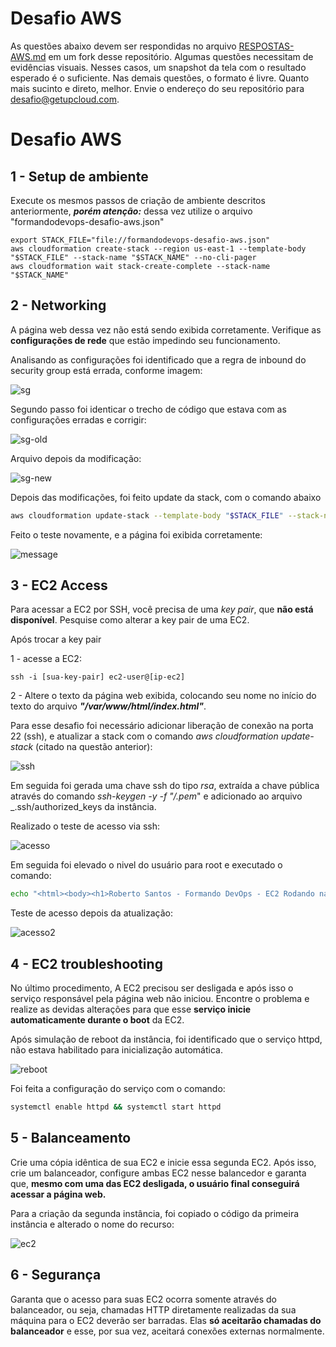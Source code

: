 # Desafio AWS

As questões abaixo devem ser respondidas no arquivo [RESPOSTAS-AWS.md](RESPOSTAS-AWS.md) em um fork desse repositório. Algumas questões necessitam de evidências visuais. Nesses casos, um snapshot da tela com o resultado esperado é o suficiente.
Nas demais questões, o formato é livre. Quanto mais sucinto e direto, melhor.
Envie o endereço do seu repositório para desafio@getupcloud.com.


# Desafio AWS

## 1 - Setup de ambiente

Execute os mesmos passos de criação de ambiente descritos anteriormente, ***porém atenção:*** dessa vez utilize o arquivo "formandodevops-desafio-aws.json"

```
export STACK_FILE="file://formandodevops-desafio-aws.json"
aws cloudformation create-stack --region us-east-1 --template-body "$STACK_FILE" --stack-name "$STACK_NAME" --no-cli-pager
aws cloudformation wait stack-create-complete --stack-name "$STACK_NAME"
```


## 2 - Networking

A página web dessa vez não está sendo exibida corretamente. Verifique as **configurações de rede** que estão impedindo seu funcionamento.

Analisando as configurações foi identificado que a regra de inbound do security group está errada, conforme imagem:

![sg](imagens/security-group.jpeg)

Segundo passo foi identicar o trecho de código que estava com as configurações erradas e corrigir:

![sg-old](imagens/sg-old.jpeg)

Arquivo depois da modificação:

![sg-new](imagens/sg-new.jpeg)

Depois das modificações, foi feito update da stack, com o comando abaixo

```bash
aws cloudformation update-stack --template-body "$STACK_FILE" --stack-name "$STACK_NAME" --no-cli-pager
```

Feito o teste novamente, e a página foi exibida corretamente:

![message](imagens/message.jpeg)

## 3 - EC2 Access

Para acessar a EC2 por SSH, você precisa de uma *key pair*, que **não está disponível**. Pesquise como alterar a key pair de uma EC2.

Após trocar a key pair

1 - acesse a EC2:
```
ssh -i [sua-key-pair] ec2-user@[ip-ec2]
```

2 - Altere o texto da página web exibida, colocando seu nome no início do texto do arquivo ***"/var/www/html/index.html"***.

Para esse desafio foi necessário adicionar liberação de conexão na porta 22 (ssh), e atualizar a stack com o comando _aws cloudformation update-stack_ (citado na questão anterior):

![ssh](imagens/ssh.jpeg)

Em seguida foi gerada uma chave ssh do tipo _rsa_, extraída a chave pública através do comando _ssh-keygen -y -f "<diretorio>/<arquivo>.pem_" e adicionado ao arquivo _.ssh/authorized_keys da instância.

Realizado o teste de acesso via ssh:

![acesso](imagens/acesso.jpeg)

Em seguida foi elevado o nivel do usuário para root e executado o comando:

```bash
echo "<html><body><h1>Roberto Santos - Formando DevOps - EC2 Rodando na Region: ${AWS::Region}<h1></body></html>" > /var/www/html/index.html 
```
Teste de acesso depois da atualização:

![acesso2](imagens/acesso2.jpeg)
## 4 - EC2 troubleshooting

No último procedimento, A EC2 precisou ser desligada e após isso o serviço responsável pela página web não iniciou. Encontre o problema e realize as devidas alterações para que esse **serviço inicie automaticamente durante o boot** da EC2.

Após simulação de reboot da instância, foi identificado que o serviço httpd, não estava habilitado para inicialização automática.

![reboot](imagens/reboot.jpeg)

Foi feita a configuração do serviço com o comando:
```bash
systemctl enable httpd && systemctl start httpd
```

## 5 - Balanceamento

Crie uma cópia idêntica de sua EC2 e inicie essa segunda EC2. Após isso, crie um balanceador, configure ambas EC2 nesse balancedor e garanta que, **mesmo com uma das EC2 desligada, o usuário final conseguirá acessar a página web.**

Para a criação da segunda instância, foi copiado o código da primeira instância e alterado o nome do recurso:

![ec2](imagens/ec2.jpeg)


## 6 - Segurança

Garanta que o acesso para suas EC2 ocorra somente através do balanceador, ou seja, chamadas HTTP diretamente realizadas da sua máquina para o EC2 deverão ser barradas. Elas **só aceitarão chamadas do balanceador** e esse, por sua vez, aceitará conexões externas normalmente.
